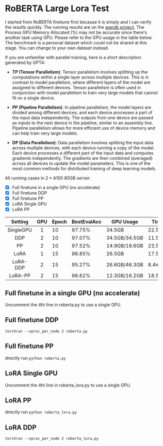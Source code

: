 # RoBERTA Large Lora Test

I started from RoBERTA finetune first because it is simply and I can verify the results quickly. The running results are on the [wandb project](https://wandb.ai/alpha_ai/lora_test_roberta/workspace?workspace=). The Process GPU Memory Allocated (%) may not be accurate since there's another task using GPU. Please refer to the GPU usage in the table below. The benchmark is a personal dataset which could not be shared at this stage. You can change to your own dataset instead.

If you are unfamiliar with parallel training, here is a short description generated by GPT4:
- **TP (Tensor Parallelism)**: Tensor parallelism involves splitting up the computations within a single layer across multiple devices. This is in contrast to model parallelism, where different layers of the model are assigned to different devices. Tensor parallelism is often used in conjunction with model parallelism to train very large models that cannot fit on a single device.

- **PP (Pipeline Parallelism)**: In pipeline parallelism, the model layers are divided among different devices, and each device processes a part of the input data independently. The outputs from one device are passed as inputs to the next device in the pipeline, similar to an assembly line. Pipeline parallelism allows for more efficient use of device memory and can help train very large models.

- **DP (Data Parallelism)**: Data parallelism involves splitting the input data across multiple devices, with each device running a copy of the model. Each device processes a different part of the input data and computes gradients independently. The gradients are then combined (averaged) across all devices to update the model parameters. This is one of the most common methods for distributed training of deep learning models.

All running cases in 2 * A100 80GB server:
- [x] Full finetune in a single GPU (no accelerate)
- [x] Full finetune DDP
- [x] Full finetune PP
- [x] LoRA Single GPU
- [x] LoRA PP

|  Setting  | GPU | Epoch | BestEvalAcc | GPU Usage     | Time    |
|:---------:|:---:|-------|-------------|---------------|---------|
| SingleGPU | 1   | 10    | 97.75%      | 34.5GB        | 22.5min |
| DDP       | 2   | 10    | 97.07%      | 34.5GB/34.5GB | 11.5min |
| PP        | 2   | 10    | 97.52%      | 14.9GB/19.6GB | 23.5min |
| LoRA      | 1   | 15    | 96.85%      | 26.5GB        | 17.5min |
| LoRA-DDP  | 2   | 15    | 95.27%      | 26.6GB/46.3GB | 8.4min  |
| LoRA-PP   | 2   | 15    | 96.62%      | 12.3GB/16.2GB | 18.5min |

## Full finetune in a single GPU (no accelerate)

Uncomment the 4th line in roberta.py to use a single GPU. 

## Full finetune DDP

```torchrun --nproc_per_node 2 roberta.py```

## Full finetune PP

directly run ```python roberta.py```

## LoRA Single GPU

Uncomment the 4th line in roberta_lora.py to use a single GPU.

## LoRA PP

directly run ```python roberta_lora.py```

## LoRA DDP

```torchrun --nproc_per_node 2 roberta_lora.py```